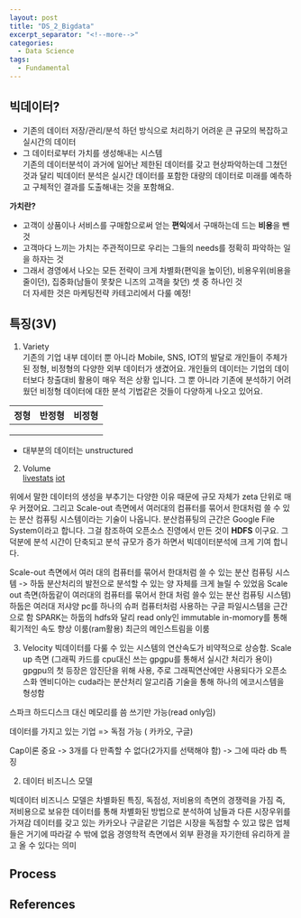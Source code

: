 ```yaml
---
layout: post
title: "DS_2_Bigdata"
excerpt_separator: "<!--more-->"
categories:
  - Data Science
tags:
  - Fundamental
---
```


## 빅데이터?
- 기존의 데이터 저장/관리/분석 하던 방식으로 처리하기 어려운 큰 규모의 복잡하고 실시간의 데이터
- 그 데이터로부터 가치를 생성해내는 시스템  
기존의 데이터분석이 과거에 일어난 제한된 데이터를 갖고 현상파악하는데 그쳤던 것과 달리 
빅데이터 분석은 실시간 데이터를 포함한 대량의 데이터로 미래를 예측하고 구체적인 결과를 도출해내는 것을 포함해요.


**가치란?**  
- 고객이 상품이나 서비스를 구매함으로써 얻는 **편익**에서 구매하는데 드는 **비용**을 뺀 것
- 고객마다 느끼는 가치는 주관적이므로 우리는 그들의 needs를 정확히 파악하는 일을 하자는 것
- 그래서 경영에서 나오는 모든 전략이 크게 차별화(편익을 높이던), 비용우위(비용을 줄이던), 집중화(남들이 못찾은 니즈의 고객을 찾던) 셋 중 하나인 것  
더 자세한 것은 마케팅전략 카테고리에서 다룰 예정!

## 특징(3V)
1. Variety  
기존의 기업 내부 데이터 뿐 아니라 Mobile, SNS, IOT의 발달로 개인들이 주체가된 정형, 비정형의 다양한 
외부 데이터가 생겼어요. 개인들의 데이터는 기업의 데이터보다 창출대비 활용이 매우 적은 상황 입니다. 그 뿐 아니라 
기존에 분석하기 어려웠던 비정형 데이터에 대한 분석 기법같은 것들이 다양하게 나오고 있어요.

|정형|반정형|비정형|
|----|-----|------|
||||
||||
||||
* 대부분의 데이터는 unstructured

2. Volume  
[livestats](http://www.internetlivestats.com/)
[iot](https://www.youtube.com/watch?v=Q3ur8wzzhBU)

위에서 말한 데이터의 생성을 부추기는 다양한 이유 때문에 규모 자체가 zeta 단위로 매우 커졌어요.
그리고 Scale-out 측면에서 여러대의 컴퓨터를 묶어서 한대처럼 쓸 수 있는 분산 컴퓨팅 시스템이라는 기술이 나옵니다.
분산컴퓨팅의 근간은 Google File System이라고 합니다. 그걸 참조하여 오픈소스 진영에서 만든 것이 **HDFS** 이구요. 
그 덕분에 분석 시간이 단축되고 분석 규모가 증가 하면서 빅데이터분석에 크게 기여 합니다.

Scale-out 측면에서 
여러 대의 컴퓨터를 묶어서 한대처럼 쓸 수 있는 분산 컴퓨팅 시스템 -> 하둡
분산처리의 발전으로 분석할 수 있는 양 자체를 크게 늘릴 수 있었음
Scale out 측면(하둡같이 여러대의 컴퓨터를 묶어서 한대 처럼 쓸수 있는 분산 컴퓨팅 시스템)
하둡은 여러대 저샤양 pc를 하나의 슈퍼 컴퓨터처럼 사용하는 구글 파일시스템을 근간으로 함
SPARK는 하둡의 hdfs와 달리 read only인 immutable in-momory를 통해 획기적인 속도 향상 이룸(ram활용)
최근의 메인스트림을 이룸


3. Velocity
빅데이터를 다룰 수 있는 시스템의 연산속도가 비약적으로 상승함.
Scale up 측면 (그래픽 카드를 cpu대신 쓰는 gpgpu를 통해서 실시간 처리가 용이)
gpgpu의 첫 등장은 암진단을 위해 사용, 주로 그래픽연산에만 사용되다가 오픈소스화
엔비디아는 cuda라는 분산처리 알고리즘 기술을 통해 하나의 에코시스템을 형성함







스파크
하드디스크 대신 메모리를 씀
쓰기만 가능(read only임)

데이터를 가지고 있는 기업 => 독점 가능 ( 카카오, 구글)


Cap이론 중요
-> 3개를 다 만족할 수 없다(2가지를 선택해야 함) -> 그에 따라 db 특징


2. 데이터 비즈니스 모델

빅데이터 비즈니스 모델은 차별화된 특징, 독점성, 저비용의 측면의 경쟁력을 가짐
즉, 저비용으로 보유한 데이터를 통해 차별화된 방법으로 분석하여 남들과 다른 시장우위를 가져감
데이터를 갖고 있는 카카오나 구글같은 기업은 시장을 독점할 수 있고 많은 업체들은 거기에 따라갈 수 밖에 없음
경영학적 측면에서 외부 환경을 자기한테 유리하게 끌고 올 수 있다는 의미



## Process



## References
